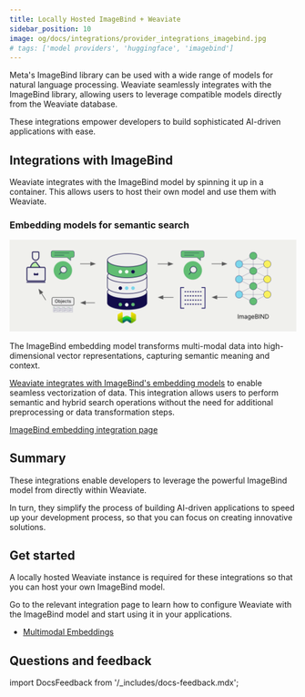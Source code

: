 ```yaml
---
title: Locally Hosted ImageBind + Weaviate
sidebar_position: 10
image: og/docs/integrations/provider_integrations_imagebind.jpg
# tags: ['model providers', 'huggingface', 'imagebind']
---
```


<!-- Note: for images, use https://docs.google.com/presentation/d/15opIcJuaIjEEcs_1Zm8B6pccox2p7_MHSjCnRv4dPfU/edit?usp=sharing -->

Meta's ImageBind library can be used with a wide range of models for natural language processing. Weaviate seamlessly integrates with the ImageBind library, allowing users to leverage compatible models directly from the Weaviate database.

These integrations empower developers to build sophisticated AI-driven applications with ease.

## Integrations with ImageBind

Weaviate integrates with the ImageBind model by spinning it up in a container. This allows users to host their own model and use them with Weaviate.

### Embedding models for semantic search

![Embedding integration illustration](../_includes/integration_imagebind_embedding.png)

The ImageBind embedding model transforms multi-modal data into high-dimensional vector representations, capturing semantic meaning and context.

[Weaviate integrates with ImageBind's embedding models](./embeddings-multimodal.md) to enable seamless vectorization of data. This integration allows users to perform semantic and hybrid search operations without the need for additional preprocessing or data transformation steps.

[ImageBind embedding integration page](./embeddings-multimodal.md)

## Summary

These integrations enable developers to leverage the powerful ImageBind model from directly within Weaviate.

In turn, they simplify the process of building AI-driven applications to speed up your development process, so that you can focus on creating innovative solutions.

## Get started

A locally hosted Weaviate instance is required for these integrations so that you can host your own ImageBind model.

Go to the relevant integration page to learn how to configure Weaviate with the ImageBind model and start using it in your applications.

- [Multimodal Embeddings](./embeddings-multimodal.md)

## Questions and feedback

import DocsFeedback from '/_includes/docs-feedback.mdx';

<DocsFeedback/>
